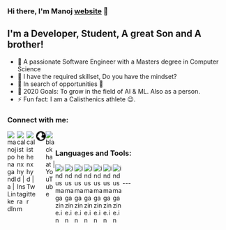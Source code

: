 

<!--
**mjay768/mjay768** is a ✨ _special_ ✨ repository because its `README.md` (this file) appears on your GitHub profile.

<!--Here are some ideas to get you started:

**- 🔭 I’m currently working on ...
**- 🌱 I’m currently learning ...
**- 👯 I’m looking to collaborate on ...
**- 🤔 I’m looking for help with ...
**- 💬 Ask me about ...
**- 📫 How to reach me: ...
**- 😄 Pronouns: ...
**- ⚡ Fun fact: ...
**-->

### Hi there, I'm Manoj [website] 👋

## I'm a Developer, Student, A great Son and A brother!
- 🔭 A passionate Software Engineer with a Masters degree in Computer Science
- 🌱 I have the required skillset, Do you have the mindset? 
- 👯 In search of opportunities 👀
- 🥅 2020 Goals: To grow in the field of AI & ML. Also as a person.
- ⚡ Fun fact: I am a Calisthenics athlete 😉. 

### Connect with me:

[<img align="left" alt="manojponagandla | LinkedIn" width="22px" src="https://cdn.jsdelivr.net/npm/simple-icons@v3/icons/linkedin.svg" />][linkedin]
[<img align="left" alt="calisthenxhyd | Instagram" width="22px" src="https://cdn.jsdelivr.net/npm/simple-icons@v3/icons/instagram.svg" />][instagram]
[<img align="left" alt="calisthenxhyd | Twitter" width="22px" src="https://cdn.jsdelivr.net/npm/simple-icons@v3/icons/twitter.svg" />][twitter]
[<img align="left" alt="indusmagazine.in" width="22px" src="https://raw.githubusercontent.com/iconic/open-iconic/master/svg/globe.svg" />][website]
[<img align="left" alt="blackhaat | YouTube" width="22px" src="https://cdn.jsdelivr.net/npm/simple-icons@v3/icons/youtube.svg" />][youtube]



<br />

### Languages and Tools:
<img align="left" alt="indusmagazine.in" width="22px" src="https://cdn3.iconfinder.com/data/icons/monitors-with-programming-languages/512/cc-2-512.png" />
<img align="left" alt="indusmagazine.in" width="22px" src="https://cdn4.iconfinder.com/data/icons/logos-and-brands/512/181_Java_logo_logos-512.png" />
<img align="left" alt="indusmagazine.in" width="22px" src="https://cdn3.iconfinder.com/data/icons/logos-and-brands-adobe/512/267_Python-512.png" />
<img align="left" alt="indusmagazine.in" width="22px" src="https://cdn4.iconfinder.com/data/icons/iconsimple-programming/512/html-512.png" />
<img align="left" alt="indusmagazine.in" width="22px" src="https://cdn4.iconfinder.com/data/icons/iconsimple-programming/512/css-512.png" />
<img align="left" alt="indusmagazine.in" width="22px" src="https://upload.wikimedia.org/wikipedia/commons/b/b2/Bootstrap_logo.svg" />
<img align="left" alt="indusmagazine.in" width="22px" src="https://upload.wikimedia.org/wikipedia/commons/9/93/Wordpress_Blue_logo.png" />


<br />
<br />
---

[website]: https://indusmagazine.in
[twitter]: https://twitter.com/calisthenxhyd
[youtube]: https://www.youtube.com/channel/UClwyrOhyH-K6cCZzkpPjrTA
[instagram]: https://instagram.com/calisthenxhyd
[linkedin]: https://www.linkedin.com/in/manojponagandla/

